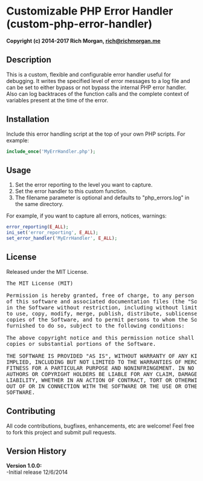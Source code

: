 Customizable PHP Error Handler (custom-php-error-handler)
========================
<strong>Copyright (c) 2014-2017 Rich Morgan, rich@richmorgan.me</strong>


Description
------------
This is a custom, flexible and configurable error handler useful for debugging.  It writes the specified level of error messages to a log file and can be set to either bypass or not bypass the internal PHP error handler.  Also can log backtraces of the function calls and the complete context of variables present at the time of the error.


Installation
------------
Include this error handling script at the top of your own PHP scripts. For example:
```php
include_once('MyErrHandler.php');
```


Usage
-----
1. Set the error reporting to the level you want to capture.
2. Set the error handler to this custom function.
3. The filename parameter is optional and defaults to "php_errors.log" in the same directory.

For example, if you want to capture all errors, notices, warnings:
```php
error_reporting(E_ALL);
ini_set('error_reporting', E_ALL);
set_error_handler('MyErrHandler', E_ALL);
```


License
------
Released under the MIT License.

<pre>
The MIT License (MIT)

Permission is hereby granted, free of charge, to any person obtaining a copy
of this software and associated documentation files (the "Software"), to deal
in the Software without restriction, including without limitation the rights
to use, copy, modify, merge, publish, distribute, sublicense, and/or sell
copies of the Software, and to permit persons to whom the Software is
furnished to do so, subject to the following conditions:

The above copyright notice and this permission notice shall be included in all
copies or substantial portions of the Software.

THE SOFTWARE IS PROVIDED "AS IS", WITHOUT WARRANTY OF ANY KIND, EXPRESS OR
IMPLIED, INCLUDING BUT NOT LIMITED TO THE WARRANTIES OF MERCHANTABILITY,
FITNESS FOR A PARTICULAR PURPOSE AND NONINFRINGEMENT. IN NO EVENT SHALL THE
AUTHORS OR COPYRIGHT HOLDERS BE LIABLE FOR ANY CLAIM, DAMAGES OR OTHER
LIABILITY, WHETHER IN AN ACTION OF CONTRACT, TORT OR OTHERWISE, ARISING FROM,
OUT OF OR IN CONNECTION WITH THE SOFTWARE OR THE USE OR OTHER DEALINGS IN THE
SOFTWARE.
</pre>


Contributing
------------
All code contributions, bugfixes, enhancements, etc are welcome!  Feel free to fork this project and submit pull requests.


Version History
---------------
<strong>Version 1.0.0:</strong><br />-Initial release 12/6/2014
